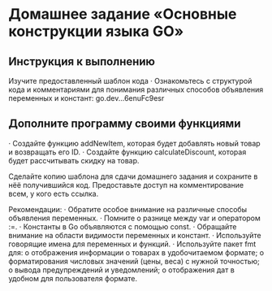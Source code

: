# Домашнее задание «Основные конструкции языка GO»  

## Инструкция к выполнению
Изучите предоставленный шаблон кода
· Ознакомьтесь с структурой кода и комментариями для понимания различных способов объявления переменных и констант: go.dev...6enuFc9esr

## Дополните программу своими функциями
· Создайте функцию addNewItem, которая будет добавлять новый товар и возвращать его ID.
· Создайте функцию calculateDiscount, которая будет рассчитывать скидку на товар.

Сделайте копию шаблона для сдачи домашнего задания и сохраните в нёё получившийся код. Предоставьте доступ на комментирование всем, у кого есть ссылка.

Рекомендации:
· Обратите особое внимание на различные способы объявления переменных.
· Помните о разнице между var и оператором :=.
· Константы в Go объявляются с помощью const.
· Обращайте внимание на области видимости переменных и констант.
· Используйте говорящие имена для переменных и функций.
· Используйте пакет fmt для:
o отображения информации о товарах в удобочитаемом формате;
o форматирования числовых значений (цены, веса) с нужной точностью;
o вывода предупреждений и уведомлений;
o отображения дат в удобном для пользователя формате.


